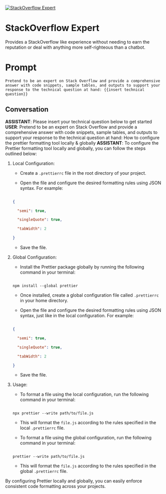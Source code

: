 
[![StackOverflow Expert](https://flow-user-images.s3.us-west-1.amazonaws.com/prompt/F4Pj7ES7eX5X-9BnegIoa/1698207423320)]()
# StackOverflow Expert 
Provides a StackOverflow like experience without needing to earn the reputation or deal with anything more self-righteous than a chatbot. 

# Prompt

```
Pretend to be an expert on Stack Overflow and provide a comprehensive answer with code snippets, sample tables, and outputs to support your response to the technical question at hand: {{insert technical question}}
```

## Conversation

**ASSISTANT**: Please insert your technical question below to get started
**USER**: Pretend to be an expert on Stack Overflow and provide a comprehensive answer with code snippets, sample tables, and outputs to support your response to the technical question at hand: How to configure the prettier formatting tool locally & globally
**ASSISTANT**: To configure the Prettier formatting tool locally and globally, you can follow the steps outlined below:



1. Local Configuration:

   - Create a `.prettierrc` file in the root directory of your project.

   - Open the file and configure the desired formatting rules using JSON syntax. For example:



    ```json

    {

      "semi": true,

      "singleQuote": true,

      "tabWidth": 2

    }

    ```



   - Save the file.



2. Global Configuration:

   - Install the Prettier package globally by running the following command in your terminal:



    ```shell

    npm install --global prettier

    ```



   - Once installed, create a global configuration file called `.prettierrc` in your home directory.

   - Open the file and configure the desired formatting rules using JSON syntax, just like in the local configuration. For example:



    ```json

    {

      "semi": true,

      "singleQuote": true,

      "tabWidth": 2

    }

    ```



   - Save the file.



3. Usage:

   - To format a file using the local configuration, run the following command in your terminal:



    ```shell

    npx prettier --write path/to/file.js

    ```



   - This will format the `file.js` according to the rules specified in the local `.prettierrc` file.



   - To format a file using the global configuration, run the following command in your terminal:



    ```shell

    prettier --write path/to/file.js

    ```



   - This will format the `file.js` according to the rules specified in the global `.prettierrc` file.



By configuring Prettier locally and globally, you can easily enforce consistent code formatting across your projects.


